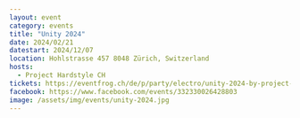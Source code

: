 ```yaml
---
layout: event
category: events
title: "Unity 2024"
date: 2024/02/21
datestart: 2024/12/07
location: Hohlstrasse 457 8048 Zürich, Switzerland
hosts:
  - Project Hardstyle CH
tickets: https://eventfrog.ch/de/p/party/electro/unity-2024-by-project-hardstyle-komplex457-zuerich-7165790724977303256.html
facebook: https://www.facebook.com/events/332330026428803
image: /assets/img/events/unity-2024.jpg
---
```

